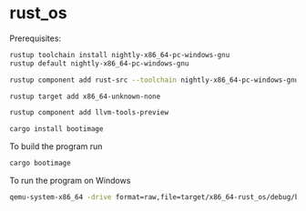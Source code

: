 # rust_os

Prerequisites:

```bash
rustup toolchain install nightly-x86_64-pc-windows-gnu
rustup default nightly-x86_64-pc-windows-gnu
```

```bash
rustup component add rust-src --toolchain nightly-x86_64-pc-windows-gnu
```

```bash
rustup target add x86_64-unknown-none
```

```bash
rustup component add llvm-tools-preview
```

```bash
cargo install bootimage
```

To build the program run

```bash
cargo bootimage
```

To run the program on Windows

```bash
qemu-system-x86_64 -drive format=raw,file=target/x86_64-rust_os/debug/bootimage-rust_os.bin
```
